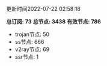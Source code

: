 更新时间2022-07-22 02:58:18

**总订阅: 73**
**总节点: 3438**
**有效节点: 786**
- trojan节点: 50
- ss节点: 666
- v2ray节点: 69
- ssr节点: 1
